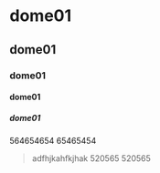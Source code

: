 # dome01
## dome01
### dome01
#### dome01
#####  dome01
564654654
65465454
> adfhjkahfkjhak
> 520565
> 520565
